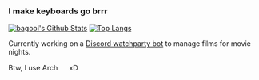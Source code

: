 ### I make keyboards go brrr

[<img alt="bagool's Github Stats" src="https://github-readme-stats.vercel.app/api?username=bagool185&hide_border=true&count_private=true&show_icons=true&theme=radical" />](https://www.youtube.com/watch?v=dQw4w9WgXcQ)
[![Top Langs](https://github-readme-stats.vercel.app/api/top-langs/?username=bagool185&theme=radical&langs_count=10&layout=compact&hide_border=true)](https://www.youtube.com/watch?v=dQw4w9WgXcQ)


Currently working on a [Discord watchparty bot](https://github.com/bagool185/watchparty-discord-bot) to manage films for movie nights. 

Btw, I use Arch <img src="https://external-content.duckduckgo.com/iu/?u=http%3A%2F%2Fwiki.installgentoo.com%2Fimages%2Ff%2Ff9%2FArch-linux-logo.png&f=1&nofb=1" width="15px"> xD
